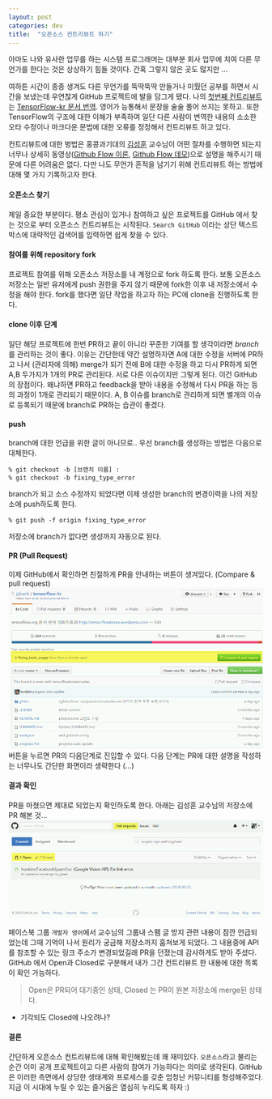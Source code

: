 ```yaml
---
layout: post
categories: dev
title:  "오픈소스 컨트리뷰트 하기"
---
```



아마도 나와 유사한 업무를 하는 시스템 프로그래머는 대부분 회사 업무에 치여 다른 무언가를 한다는 것은 상상하기 힘들 것이다. 간혹 그렇지 않은 곳도 많지만 ...

여하튼 시간이 종종 생겨도 다른 무언가를 뚝딱뚝딱 만들거나 미뤘던 공부를 하면서 시간을 보냈는데 우연찮게 GitHub 프로젝트에 발을 담그게 됐다. 나의 [첫번째 컨트리뷰트](https://github.com/tensorflowkorea/tensorflow-kr/pull/115)는 [TensorFlow-kr 문서 번역](https://github.com/tensorflowkorea/tensorflow-kr). 영어가 능통해서 문장을 술술 풀어 쓰지는 못하고. 또한 TensorFlow의 구조에 대한 이해가 부족하여 일단 다른 사람이 번역한 내용의 소소한 오타 수정이나 마크다운 문법에 대한 오류를 정정해서 컨트리뷰트 하고 있다.

컨트리뷰트에 대한 벙법은 홍콩과기대의 [김성훈](https://github.com/hunkim) 교수님이 어떤 절차를 수행하면 되는지 너무나 상세히 동영상([Github Flow 이론](https://www.youtube.com/watch?v=x-b_ij22vWg ), [Github Flow 데모](https://www.youtube.com/watch?v=GeFkVB8w7uM ))으로 설명을 해주시기 때문에 다른 어려움은 없다. 다만 나도 무언가 흔적을 남기기 위해 컨트리뷰트 하는 방법에 대해 몇 가지 기록하고자 한다.

#### **오픈소스 찾기**

제일 중요한 부분이다. 평소 관심이 있거나 참여하고 싶은 프로젝트를 GitHub 에서 찾는 것으로 부터 오픈소스 컨트리뷰트는 시작된다. `Search GitHub` 이라는 상단 텍스트박스에 대략적인 검색어를 입력하면 쉽게 찾을 수 있다. 

#### **참여를 위해 repository fork**
프로젝트 참여를 위해 오픈소스 저장소를 내 계정으로 fork 하도록 한다. 보통 오픈소스 저장소는 일반 유저에게 push 권한을 주지 않기 때문에 fork한 이후 내 저장소에서 수정을 해야 한다. fork를 했다면 일단 작업을 하고자 하는 PC에 clone을 진행하도록 한다.

#### **clone 이후 단계**
일단 해당 프로젝트에 한번 PR하고 끝이 아니라 꾸준한 기여를 할 생각이라면 *branch*를 관리하는 것이 좋다. 이유는 간단한데 약간 설명하자면 A에 대한 수정을 서버에 PR하고 나서 (관리자에 의해) merge가 되기 전에 B에 대한 수정을 하고 다시 PR하게 되면 A,B 두가지가 1개의 PR로 관리된다. 서로 다른 이슈이지만 그렇게 된다. 이건 GitHub의 장점이다. 왜냐하면 PR하고 feedback을 받아 내용을 수정해서 다시 PR을 하는 등의 과정이 1개로 관리되기 때문이다. A, B 이슈를 branch로 관리하게 되면 별개의 이슈로 등록되기 때문에 branch로 PR하는 습관이 좋겠다.

#### **push**
branch에 대한 언급을 위한 글이 아니므로.. 우선 branch를 생성하는 방법은 다음으로 대체한다.
```
% git checkout -b [브랜치 이름] :
% git checkout -b fixing_type_error
```

branch가 되고 소스 수정까지 되었다면 이제 생성한 branch의 변경이력을 나의 저장소에 push하도록 한다.  
```
% git push -f origin fixing_type_error
```
저장소에 branch가 없다면 생성까지 자동으로 된다.

#### **PR (Pull Request)**
이제 GitHub에서 확인하면 친절하게 PR을 안내하는 버튼이 생겨있다. (Compare & pull request)
<img src="/image/20161014/PR2.png"  style="max-width:100%;max-height:100%;">
버튼을 누르면 PR의 다음단계로 진입할 수 있다. 다음 단계는 PR에 대한 설명을 작성하는 너무나도 간단한 화면이라 생략한다 (...)

#### **결과 확인**
PR을 마쳤으면 제대로 되었는지 확인하도록 한다. 
아래는 김성훈 교수님의 저장소에 PR 해본 것...
<img src="/image/20161014/PR.png"  style="max-width:100%;max-height:100%;">

페이스북 그룹 `개발자 영어`에서 교수님의 그룹내 스팸 글 방지 관련 내용이 잠깐 언급되었는데 그때 기억이 나서 원리가 궁금해 저장소까지 훔쳐보게 되었다. 그 내용중에 API를 참조할 수 있는 링크 주소가 변경되었길래 PR을 던졌는데 감사하게도 받아 주셨다. GitHub 에서 Open과 Closed로 구분해서 내가 그간 컨트리뷰트 한 내용에 대한 목록이 확인 가능하다.

>Open은 PR되어 대기중인 상태, Closed 는 PR이 원본 저장소에 merge된 상태다.  
- 기각되도 Closed에 나오려나?


#### **결론**
간단하게 오픈소스 컨트리뷰트에 대해 확인해봤는데 꽤 재미있다. `오픈소스`라고 불리는 순간 이미 공개 프로젝트이고 다른 사람의 참여가 가능하다는 의미로 생각된다. GitHub은 이러한 측면에서 상당한 생태계와 프로세스를 갖춘 엄청난 커뮤니티를 형성해주었다. 지금 이 시대에 누릴 수 있는 즐거움은 열심히 누리도록 하자 :)


